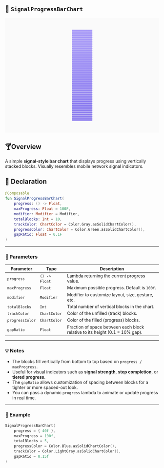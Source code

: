 ## 📶 `SignalProgressBarChart`

![signalbar.png](../site/img/signalbar.png)

## 🍸Overview
A simple **signal-style bar chart** that displays progress using vertically stacked blocks. Visually resembles mobile network signal indicators.

## 🧱 Declaration
```kotlin
@Composable
fun SignalProgressBarChart(
    progress: () -> Float,
    maxProgress: Float = 100F,
    modifier: Modifier = Modifier,
    totalBlocks: Int = 10,
    trackColor: ChartColor = Color.Gray.asSolidChartColor(),
    progressColor: ChartColor = Color.Green.asSolidChartColor(),
    gapRatio: Float = 0.1F
)
```

---

### 🔧 Parameters

| Parameter | Type | Description |
| --- | --- | --- |
| `progress` | `() -> Float` | Lambda returning the current progress value. |
| `maxProgress` | `Float` | Maximum possible progress. Default is `100f`. |
| `modifier` | `Modifier` | Modifier to customize layout, size, gesture, etc. |
| `totalBlocks` | `Int` | Total number of vertical blocks in the chart. |
| `trackColor` | `ChartColor` | Color of the unfilled (track) blocks. |
| `progressColor` | `ChartColor` | Color of the filled (progress) blocks. |
| `gapRatio` | `Float` | Fraction of space between each block relative to its height (0.1 = 10% gap). |

---

### 💡 Notes

-   The blocks fill vertically from bottom to top based on `progress / maxProgress`.
-   Useful for visual indicators such as **signal strength**, **step completion**, or **tiered progress**.
-   The `gapRatio` allows customization of spacing between blocks for a tighter or more spaced-out look.
-   You can pass a dynamic `progress` lambda to animate or update progress in real time.

---

### 📌 Example

```kotlin
SignalProgressBarChart(
    progress = { 40f },
    maxProgress = 100f,
    totalBlocks = 5,
    progressColor = Color.Blue.asSolidChartColor(),
    trackColor = Color.LightGray.asSolidChartColor(),
    gapRatio = 0.15f
)
```

